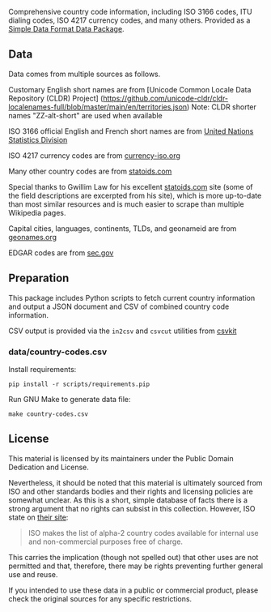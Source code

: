 Comprehensive country code information, including ISO 3166 codes, ITU dialing
codes, ISO 4217 currency codes, and many others. Provided as a [Simple Data
Format Data Package](http://dataprotocols.readthedocs.io/en/latest/simple-data-format.html).

## Data

Data comes from multiple sources as follows.

Customary English short names are from
[Unicode Common Locale Data Repository (CLDR) Project] (https://github.com/unicode-cldr/cldr-localenames-full/blob/master/main/en/territories.json)
Note: CLDR shorter names "ZZ-alt-short" are used when available

ISO 3166 official English and French short names are from
[United Nations Statistics Division](http://unstats.un.org/unsd/methods/m49/m49.htm)

ISO 4217 currency codes are from
[currency-iso.org](http://www.currency-iso.org/en/home/tables/table-a1.html)

Many other country codes are from
[statoids.com](http://www.statoids.com/wab.html)

Special thanks to Gwillim Law for his excellent
[statoids.com](http://www.statoids.com) site (some of the field descriptions
are excerpted from his site), which is more up-to-date than most similar
resources and is much easier to scrape than multiple Wikipedia pages.

Capital cities, languages, continents, TLDs, and geonameid are from [geonames.org](http://download.geonames.org/export/dump/countryInfo.txt)

EDGAR codes are from [sec.gov](https://www.sec.gov/edgar/searchedgar/edgarstatecodes.htm)


## Preparation

This package includes Python scripts to fetch current country information
and output a JSON document and CSV of combined country code information.

CSV output is provided via the `in2csv` and `csvcut` utilities from [csvkit](http://github.com/onyxfish/csvkit)

### data/country-codes.csv

Install requirements:

    pip install -r scripts/requirements.pip


Run GNU Make to generate data file:

    make country-codes.csv

## License

This material is licensed by its maintainers under the Public Domain Dedication
and License.

Nevertheless, it should be noted that this material is ultimately sourced from
ISO and other standards bodies and their rights and licensing policies are somewhat
unclear. As this is a short, simple database of facts there is a strong argument
that no rights can subsist in this collection. However, ISO state on [their
site](http://www.iso.org/iso/home/standards/country_codes.htm):

> ISO makes the list of alpha-2 country codes available for internal use and
> non-commercial purposes free of charge.

This carries the implication (though not spelled out) that other uses are not
permitted and that, therefore, there may be rights preventing further general
use and reuse.

If you intended to use these data in a public or commercial product, please
check the original sources for any specific restrictions.

